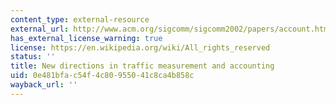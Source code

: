 ```yaml
---
content_type: external-resource
external_url: http://www.acm.org/sigcomm/sigcomm2002/papers/account.html
has_external_license_warning: true
license: https://en.wikipedia.org/wiki/All_rights_reserved
status: ''
title: New directions in traffic measurement and accounting
uid: 0e481bfa-c54f-4c80-9550-41c8ca4b858c
wayback_url: ''
---
```

